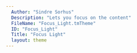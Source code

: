 ```yaml
---
  Author: "Sindre Sorhus"
  Description: "Lets you focus on the content"
  FileName: "Focus_Light.tmTheme"
  ID: "Focus_Light"
  Title: "Focus Light"
  layout: theme
---
```

  